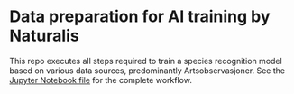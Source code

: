 # Data preparation for AI training by Naturalis
This repo  executes all steps required to train a species recognition model based on various data sources, predominantly Artsobservasjoner.
See the [Jupyter Notebook file](workflow.ipynb) for the complete workflow.